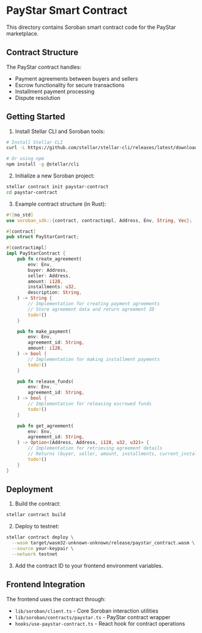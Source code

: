 # PayStar Smart Contract

This directory contains Soroban smart contract code for the PayStar marketplace.

## Contract Structure

The PayStar contract handles:
- Payment agreements between buyers and sellers
- Escrow functionality for secure transactions
- Installment payment processing
- Dispute resolution

## Getting Started

1. Install Stellar CLI and Soroban tools:
```bash
# Install Stellar CLI
curl -L https://github.com/stellar/stellar-cli/releases/latest/download/stellar-cli-windows.exe -o stellar.exe

# Or using npm
npm install -g @stellar/cli
```

2. Initialize a new Soroban project:
```bash
stellar contract init paystar-contract
cd paystar-contract
```

3. Example contract structure (in Rust):

```rust
#![no_std]
use soroban_sdk::{contract, contractimpl, Address, Env, String, Vec};

#[contract]
pub struct PayStarContract;

#[contractimpl]
impl PayStarContract {
    pub fn create_agreement(
        env: Env,
        buyer: Address,
        seller: Address,
        amount: i128,
        installments: u32,
        description: String,
    ) -> String {
        // Implementation for creating payment agreements
        // Store agreement data and return agreement ID
        todo!()
    }

    pub fn make_payment(
        env: Env,
        agreement_id: String,
        amount: i128,
    ) -> bool {
        // Implementation for making installment payments
        todo!()
    }

    pub fn release_funds(
        env: Env,
        agreement_id: String,
    ) -> bool {
        // Implementation for releasing escrowed funds
        todo!()
    }

    pub fn get_agreement(
        env: Env,
        agreement_id: String,
    ) -> Option<(Address, Address, i128, u32, u32)> {
        // Implementation for retrieving agreement details
        // Returns (buyer, seller, amount, installments, current_installment)
        todo!()
    }
}
```

## Deployment

1. Build the contract:
```bash
stellar contract build
```

2. Deploy to testnet:
```bash
stellar contract deploy \
  --wasm target/wasm32-unknown-unknown/release/paystar_contract.wasm \
  --source your-keypair \
  --network testnet
```

3. Add the contract ID to your frontend environment variables.

## Frontend Integration

The frontend uses the contract through:
- `lib/soroban/client.ts` - Core Soroban interaction utilities
- `lib/soroban/contracts/paystar.ts` - PayStar contract wrapper
- `hooks/use-paystar-contract.ts` - React hook for contract operations
